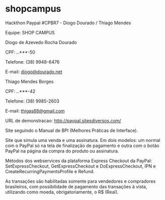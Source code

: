 shopcampus
==========

Hackthon Paypal #CPBR7 - Diogo Dourado / Thiago Mendes

Equipe: SHOP CAMPUS

Diogo de Azevedo Rocha Dourado

CPF: ***.***.***-50

Telefone: (38) 9948-6476

E-mail: diogo@dourado.net


Thiago Mendes Borges

CPF: ***.***.***-42

Telefone: (38) 9985-2603

E-mail: thigas88@gmail.com


URL de demonstracao: http://paypal.sitesdiversos.com/


Site seguindo o Manual de BPI (Melhores Práticas de Interface).
 
Site que simula uma venda e uma assinatura. Em dois modelos: um normal com o PayPal só na tela de finalização de pagamento e outra com o botão PayPal na página da compra do produto ou assinatura. 
 
Métodos dos webservices da plataforma Express Checkout da PayPal: SetExpressCheckout, GetExpressCheckout e DoExpressCheckout, IPN e CreateRecurringPaymentsProfile e Refund. 
 
As transações são habilitadas somente para vendedores e compradores brasileiros, com possibilidade de pagamento das transações à vista, utilizando como moeda, obrigatoriamente, o R$ (Real).
 
